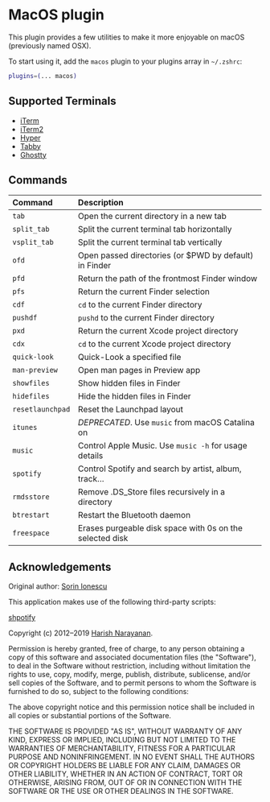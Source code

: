 # MacOS plugin

This plugin provides a few utilities to make it more enjoyable on macOS (previously named OSX).

To start using it, add the `macos` plugin to your plugins array in `~/.zshrc`:

```zsh
plugins=(... macos)
```

## Supported Terminals
- [iTerm](https://iterm.sourceforge.net/)
- [iTerm2](https://iterm2.com/)
- [Hyper](https://hyper.is/)
- [Tabby](https://tabby.sh/)
- [Ghostty](https://ghostty.org)

## Commands

| Command          | Description                                              |
| :--------------- | :------------------------------------------------------- |
| `tab`            | Open the current directory in a new tab                  |
| `split_tab`      | Split the current terminal tab horizontally              |
| `vsplit_tab`     | Split the current terminal tab vertically                |
| `ofd`            | Open passed directories (or $PWD by default) in Finder   |
| `pfd`            | Return the path of the frontmost Finder window           |
| `pfs`            | Return the current Finder selection                      |
| `cdf`            | `cd` to the current Finder directory                     |
| `pushdf`         | `pushd` to the current Finder directory                  |
| `pxd`            | Return the current Xcode project directory               |
| `cdx`            | `cd` to the current Xcode project directory              |
| `quick-look`     | Quick-Look a specified file                              |
| `man-preview`    | Open man pages in Preview app                            |
| `showfiles`      | Show hidden files in Finder                              |
| `hidefiles`      | Hide the hidden files in Finder                          |
| `resetlaunchpad` | Reset the Launchpad layout                               |
| `itunes`         | _DEPRECATED_. Use `music` from macOS Catalina on         |
| `music`          | Control Apple Music. Use `music -h` for usage details    |
| `spotify`        | Control Spotify and search by artist, album, track…      |
| `rmdsstore`      | Remove .DS_Store files recursively in a directory        |
| `btrestart`      | Restart the Bluetooth daemon                             |
| `freespace`      | Erases purgeable disk space with 0s on the selected disk |

## Acknowledgements

Original author: [Sorin Ionescu](https://github.com/sorin-ionescu)

This application makes use of the following third-party scripts:

[shpotify](https://github.com/hnarayanan/shpotify)

Copyright (c) 2012–2019 [Harish Narayanan](https://harishnarayanan.org/).

Permission is hereby granted, free of charge, to any person obtaining
a copy of this software and associated documentation files (the
"Software"), to deal in the Software without restriction, including
without limitation the rights to use, copy, modify, merge, publish,
distribute, sublicense, and/or sell copies of the Software, and to
permit persons to whom the Software is furnished to do so, subject to
the following conditions:

The above copyright notice and this permission notice shall be
included in all copies or substantial portions of the Software.

THE SOFTWARE IS PROVIDED "AS IS", WITHOUT WARRANTY OF ANY KIND,
EXPRESS OR IMPLIED, INCLUDING BUT NOT LIMITED TO THE WARRANTIES OF
MERCHANTABILITY, FITNESS FOR A PARTICULAR PURPOSE AND
NONINFRINGEMENT. IN NO EVENT SHALL THE AUTHORS OR COPYRIGHT HOLDERS BE
LIABLE FOR ANY CLAIM, DAMAGES OR OTHER LIABILITY, WHETHER IN AN ACTION
OF CONTRACT, TORT OR OTHERWISE, ARISING FROM, OUT OF OR IN CONNECTION
WITH THE SOFTWARE OR THE USE OR OTHER DEALINGS IN THE SOFTWARE.
